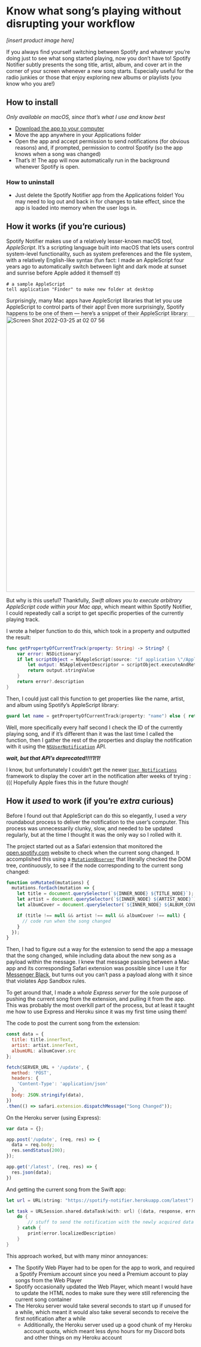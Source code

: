 # Know what song’s playing without disrupting your workflow

_[insert product image here]_

If you always find yourself switching between Spotify and whatever you’re doing just to see what song started playing, now you don’t have to! Spotify Notifier subtly presents the song title, artist, album, and cover art in the corner of your screen whenever a new song starts. Especially useful for the radio junkies or those that enjoy exploring new albums or playlists (you know who you are!)

## How to install
*Only available on macOS, since that’s what I use and know best*

- [Download the app to your computer](https://github.com/ryanmohta/spotify-notifier/files/8349422/Spotify.Notifier.app.zip)
- Move the app anywhere in your Applications folder
- Open the app and accept permission to send notifications (for obvious reasons) and, if prompted, permission to control Spotify (so the app knows when a song was changed)
- That’s it! The app will now automatically run in the background whenever Spotify is open.

### How to uninstall
- Just delete the Spotify Notifier app from the Applications folder! You may need to log out and back in for changes to take effect, since the app is loaded into memory when the user logs in.

## How it works (if you’re curious)
Spotify Notifier makes use of a relatively lesser-known macOS tool, *AppleScript*. It’s a scripting language built into macOS that lets users control system-level functionality, such as system preferences and the file system, with a relatively English-like syntax (fun fact: I made an AppleScript four years ago to automatically switch between light and dark mode at sunset and sunrise before Apple added it themself 🤓)
```applescript
# a sample AppleScript
tell application "Finder" to make new folder at desktop
```

Surprisingly, many Mac apps have AppleScript libraries that let you use AppleScript to control parts of their app! Even more surprisingly, Spotify happens to be one of them — here’s a snippet of their AppleScript library:
<img width="737" alt="Screen Shot 2022-03-25 at 02 07 56" src="https://user-images.githubusercontent.com/19882060/160090377-3614d160-2c77-4a5a-ae60-62ea5963a78d.png">

But why is this useful? Thankfully, *Swift allows you to execute arbitrary AppleScript code within your Mac app*, which meant within Spotify Notifier, I could repeatedly call a script to get specific properties of the currently playing track.

I wrote a helper function to do this, which took in a property and outputted the result:
```swift
func getPropertyOfCurrentTrack(property: String) -> String? {
    var error: NSDictionary?
    if let scriptObject = NSAppleScript(source: "if application \"/Applications/Spotify.app\" is running then tell application \"/Applications/Spotify.app\" to get the \(property) of the current track") {
        let output: NSAppleEventDescriptor = scriptObject.executeAndReturnError(&error)
        return output.stringValue
    }
    return error?.description
}
```

Then, I could just call this function to get properties like the name, artist, and album using Spotify’s AppleScript library:
```swift
guard let name = getPropertyOfCurrentTrack(property: "name") else { return }
```

Well, more specifically every half second I check the ID of the currently playing song, and if it’s different than it was the last time I called the function, then I gather the rest of the properties and display the notification with it using the [`NSUserNotification`](https://developer.apple.com/documentation/foundation/nsusernotification) API.

***wait, but that API’s deprecated!!!!1!1!***

I know, but unfortunately I couldn’t get the newer [`User Notifications`](https://developer.apple.com/documentation/usernotifications) framework to display the cover art in the notification after weeks of trying :((( Hopefully Apple fixes this in the future though!

## How it _used_ to work (if you’re _extra_ curious)

Before I found out that AppleScript can do this so elegantly, I used a _very_ roundabout process to deliver the notification to the user’s computer. This process was unnecessarily clunky, slow, and needed to be updated regularly, but at the time I thought it was the only way so I rolled with it.

The project started out as a Safari extension that monitored the [open.spotify.com](https://open.spotify.com) website to check when the current song changed. It accomplished this using a [`MutationObserver`](https://developer.mozilla.org/en-US/docs/Web/API/MutationObserver) that literally checked the DOM tree, _continuously_, to see if the node corresponding to the current song changed:

```js
function onMutated(mutations) {
  mutations.forEach(mutation => {
    let title = document.querySelector(`${INNER_NODE} ${TITLE_NODE}`);
    let artist = document.querySelector(`${INNER_NODE} ${ARTIST_NODE}`);
    let albumCover = document.querySelector(`${INNER_NODE} ${ALBUM_COVER_NODE}`);

    if (title !== null && artist !== null && albumCover !== null) {
      // code run when the song changed
    }
  });
}
```

Then, I had to figure out a way for the extension to send the app a message that the song changed, while including data about the new song as a payload within the message. I knew that message passing between a Mac app and its corresponding Safari extension was possible since I use it for [Messenger Black](https://github.com/ryanmohta/messenger-black), but turns out you can’t pass a payload along with it since that violates App Sandbox rules.

To get around that, I made a _whole Express server_ for the sole purpose of pushing the current song from the extension, and pulling it from the app. This was probably the most overkill part of the process, but at least it taught me how to use Express and Heroku since it was my first time using them!

The code to post the current song from the extension:
```js
const data = {
  title: title.innerText,
  artist: artist.innerText,
  albumURL: albumCover.src
};

fetch(SERVER_URL + '/update', {
  method: 'POST',
  headers: {
    'Content-Type': 'application/json'
  },
  body: JSON.stringify(data),
})
.then(() => safari.extension.dispatchMessage("Song Changed"));
```

On the Heroku server (using Express):
```js
var data = {};

app.post('/update', (req, res) => {
  data = req.body;
  res.sendStatus(200);
});

app.get('/latest', (req, res) => {
  res.json(data);
})
```

And getting the current song from the Swift app:
```swift
let url = URL(string: "https://spotify-notifier.herokuapp.com/latest")!

let task = URLSession.shared.dataTask(with: url) {(data, response, error) in
    do {
        // stuff to send the notification with the newly acquired data
    } catch {
        print(error.localizedDescription)
    }
}
```

This approach worked, but with many minor annoyances:
- The Spotify Web Player had to be open for the app to work, and required a Spotify Premium account since you need a Premium account to play songs from the Web Player
- Spotify occasionally updated the Web Player, which meant I would have to update the HTML nodes to make sure they were still referencing the current song container
- The Heroku server would take several seconds to start up if unused for a while, which meant it would also take several seconds to receive the first notification after a while
  - Additionally, the Heroku server used up a good chunk of my Heroku account quota, which meant less dyno hours for my Discord bots and other things on my Heroku account
